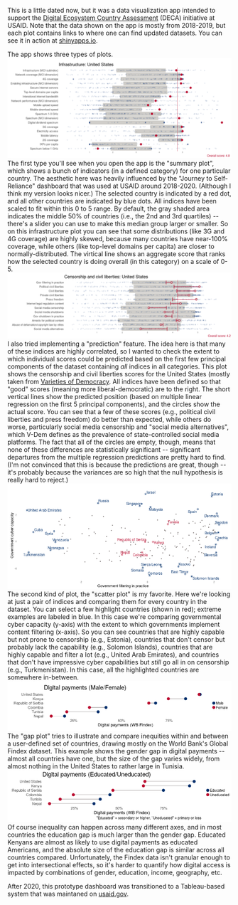 This is a little dated now, but it was a data visualization app intended to support the 
[Digital Ecosystem Country Assessment](https://web.archive.org/web/20241221214754/https://www.usaid.gov/digital-strategy/implementation-tracks/track1-adopt-ecosystem/digital-ecosystem-country-assessments) 
(DECA) initiative at USAID. Note that the data shown on the app is mostly from 2018-2019, but each plot contains links to where one can find updated datasets. You can see it in action at [shinyapps.io](https://ccjolley.shinyapps.io/DECA-app/).

The app shows three types of plots.
![A plot indicating infrastructure scores for the United States](screenshot1.png)
The first type you'll see when you open the app is the "summary plot", which shows a bunch of indicators (in a defined category) for one particular country. The aesthetic here was heavily influenced by the "Journey to Self-Reliance" dashboard that was used at USAID around 2018-2020. (Although I think my version looks nicer.) The selected country is indicated by a red dot, and all other countries are indicated by blue dots. All indices have been scaled to fit within this 0 to 5 range. By default, the gray shaded area indicates the middle 50% of countries (i.e., the 2nd and 3rd quartiles) -- there's a slider you can use to make this median group larger or smaller. So on this infrastructure plot you can see that some distributions (like 3G and 4G coverage) are highly skewed, because many countries have near-100% coverage, while others (like top-level domains per capita) are closer to normally-distributed. The virtical line shows an aggregate score that ranks how the selected country is doing overall (in this category) on a scale of 0-5.
![A plot indicating censorship and civil liberties scores for the United States](screenshot2b.png)
I also tried implementing a "prediction" feature. The idea here is that many of these indices are highly correlated, so I wanted to check the extent to which individual scores could be predicted based on the first few principal components of the dataset containing _all_ indices in all categories. This plot shows the censorship and civil liberties scores for the United States (mostly taken from [Varieties of Democracy](https://v-dem.net/). All indices have been defined so that "good" scores (meaning more liberal-democratic) are to the right. The short vertical lines show the predicted position (based on multiple linear regression on the first 5 principal components), and the circles show the actual score. You can see that a few of these scores (e.g., political civil liberties and press freedom) do better than expected, while others do worse, particularly social media censorship and "social media alternatives", which V-Dem defines as the prevalence of state-controlled social media platforms. The fact that all of the circles are empty, though, means that none of these differences are statistically significant -- significant departures from the multiple regression predictions are pretty hard to find. (I'm not convinced that this is because the predictions are great, though -- it's probably because the variances are so high that the null hypothesis is really hard to reject.)
![A plot comparing government cybersecurity capacity and content filtering for many countries](screenshot3.png)
The second kind of plot, the "scatter plot" is my favorite. Here we're looking at just a pair of indices and comparing them for every country in the dataset. You can select a few highlight countries (shown in red); extreme examples are labeled in blue. In this case we're comparing governmental cyber capacity (y-axis) with the extent to which governments implement content filtering (x-axis). So you can see countries that are highly capable but not prone to censorship (e.g., Estonia), countries that don't censor but probably lack the capability (e.g., Solomon Islands), countries that are highly capable and filter a lot (e.g., United Arab Emirates), and countries that don't have impressive cyber capabilities but _still_ go all in on censorship (e.g., Turkmenistan). In this case, all the highlighted countries are somewhere in-between.
![A plot showing the gender gap in digital payments across six countries](screenshot4.png)
The "gap plot" tries to illustrate and compare inequities within and between a user-defined set of countries, drawing mostly on the World Bank's Global Findex dataset. This example shows the gender gap in digital payments -- almost all countries have one, but the size of the gap varies widely, from almost nothing in the United States to rather large in Tunisia. 
![A plot showing the education gap in digital payments across six countries](screenshot5.png)
Of course inequality can happen across many different axes, and in most countries the education gap is much larger than the gender gap. Educated Kenyans are almost as likely to use digital payments as educated Americans, and the absolute size of the education gap is similar across all countries compared. Unfortunately, the Findex data isn't granular enough to get into intersectional effects, so it's harder to quantify how digital access is impacted by combinations of gender, education, income, geography, etc.

After 2020, this prototype dashboard was transitioned to a Tableau-based system that was maintaned on [usaid.gov](usaid.gov).
